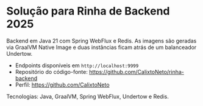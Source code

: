 # Solução para Rinha de Backend 2025

Backend em Java 21 com Spring WebFlux e Redis. As imagens são geradas via GraalVM Native Image e duas instâncias ficam atrás de um balanceador Undertow.

- Endpoints disponíveis em `http://localhost:9999`
- Repositório do código-fonte: https://github.com/CalixtoNeto/rinha-backend
- Perfil: https://github.com/CalixtoNeto

Tecnologias: Java, GraalVM, Spring WebFlux, Undertow e Redis.
